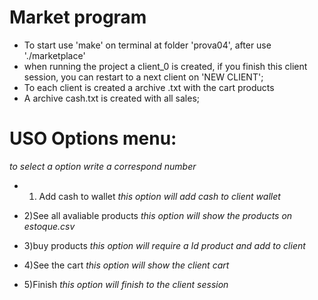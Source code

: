 # Market program
- To start  use 'make' on terminal at folder 'prova04', after use './marketplace'
- when running the project a client_0 is created, if you finish this client session,  you can restart to a next client on 'NEW CLIENT';
- To each client is created a archive .txt with the cart products
- A archive cash.txt is created with all sales;   
# USO Options menu:
*to select a option write a correspond number*
 - 1) Add cash to wallet
    *this option will add cash to client wallet*

 - 2)See all avaliable products
    *this option will show the products on estoque.csv*

 - 3)buy products
    *this option will require a Id product and add to client*

 - 4)See the cart 
    *this option will show the client cart*
 - 5)Finish
    *this option will finish to the client session*

